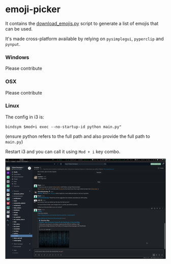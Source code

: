 # emoji-picker

It contains the [download_emojis.py](https://github.com/kootenpv/emoji-picker/blob/master/download_emojis.py) script to generate a list of emojis that can be used.

It's made cross-platform available by relying on `pysimplegui`, `pyperclip` and `pynput`.

### Windows

Please contribute

### OSX

Please contribute

### Linux

The config in i3 is:

    bindsym $mod+i exec --no-startup-id python main.py"

(ensure python refers to the full path and also provide the full path to `main.py`)

Restart i3 and you can call it using `Mod + i` key combo.

![emoji screenshot](./emoji_picker.gif)
